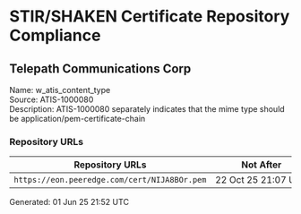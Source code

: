 # STIR/SHAKEN Certificate Repository Compliance

## Telepath Communications Corp

Name: w_atis_content_type\
Source: ATIS-1000080\
Description: ATIS-1000080 separately indicates that the mime type should be application/pem-certificate-chain
### Repository URLs

| Repository URLs | Not After |  Problems | Link |
|-----------------|-----------|-----------|------|
| `https://eon.peeredge.com/cert/NIJA8BOr.pem` | 22&#160;Oct&#160;25&#160;21:07&#160;UTC | true | [view](../../REPOS/99ba65689bf37c94b3803b0d51e0207a559a263f/README.md) |


Generated: 01 Jun 25 21:52 UTC